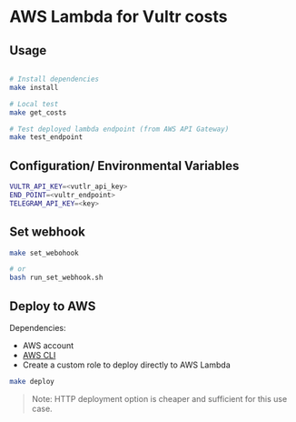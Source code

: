 # AWS Lambda for Vultr costs

## Usage

```bash

# Install dependencies
make install

# Local test
make get_costs

# Test deployed lambda endpoint (from AWS API Gateway)
make test_endpoint
```

## Configuration/ Environmental Variables

```bash
VULTR_API_KEY=<vutlr_api_key>
END_POINT=<vultr_endpoint>
TELEGRAM_API_KEY=<key>
```

## Set webhook

```bash
make set_webohook

# or
bash run_set_webhook.sh
```

## Deploy to AWS

Dependencies:

- AWS account
- [AWS CLI](https://aws.amazon.com/de/cli/)
- Create a custom role to deploy directly to AWS Lambda

```bash
make deploy
```

> Note: HTTP deployment option is cheaper and sufficient for this use case.
